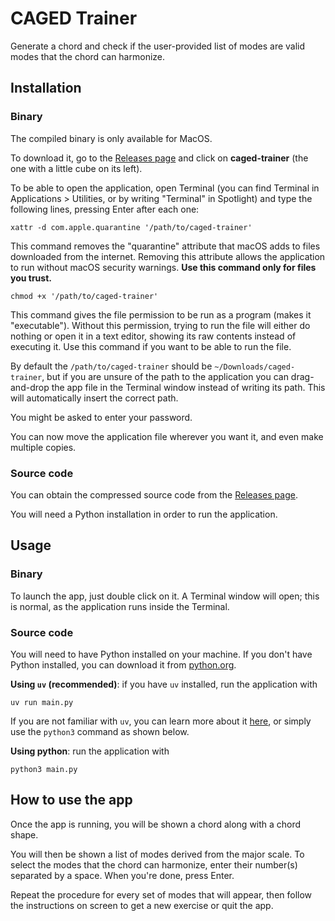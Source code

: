 # CAGED Trainer

Generate a chord and check if the user-provided list of modes are valid modes that the chord can harmonize.

## Installation

### Binary

The compiled binary is only available for MacOS.

To download it, go to the [Releases page](https://github.com/marchfra/caged-trainer/releases) and click on **caged-trainer** (the one with a little cube on its left).

To be able to open the application, open Terminal (you can find Terminal in Applications > Utilities, or by writing "Terminal" in Spotlight) and type the following lines, pressing Enter after each one:

```shell
xattr -d com.apple.quarantine '/path/to/caged-trainer'
```

This command removes the "quarantine" attribute that macOS adds to files downloaded from the internet. Removing this attribute allows the application to run without macOS security warnings. **Use this command only for files you trust.**

```shell
chmod +x '/path/to/caged-trainer'
```

This command gives the file permission to be run as a program (makes it "executable"). Without this permission, trying to run the file will either do nothing or open it in a text editor, showing its raw contents instead of executing it. Use this command if you want to be able to run the file.

By default the ```/path/to/caged-trainer``` should be ```~/Downloads/caged-trainer```, but if you are unsure of the path to the application you can drag-and-drop the app file in the Terminal window instead of writing its path. This will automatically insert the correct path.

You might be asked to enter your password.

You can now move the application file wherever you want it, and even make multiple copies.

### Source code

You can obtain the compressed source code from the [Releases page](https://github.com/marchfra/caged-trainer/releases).

You will need a Python installation in order to run the application.

## Usage

### Binary

To launch the app, just double click on it. A Terminal window will open; this is normal, as the application runs inside the Terminal.

### Source code

You will need to have Python installed on your machine. If you don't have Python installed, you can download it from [python.org](https://python.org).

**Using `uv` (recommended)**: if you have `uv` installed, run the application with

```shell
uv run main.py
```

If you are not familiar with `uv`, you can learn more about it [here](https://github.com/astral-sh/uv), or simply use the `python3` command as shown below.

**Using python**: run the application with

```shell
python3 main.py
```

## How to use the app

Once the app is running, you will be shown a chord along with a chord shape.

You will then be shown a list of modes derived from the major scale. To select the modes that the chord can harmonize, enter their number(s) separated by a space. When you're done, press Enter.

Repeat the procedure for every set of modes that will appear, then follow the instructions on screen to get a new exercise or quit the app.

